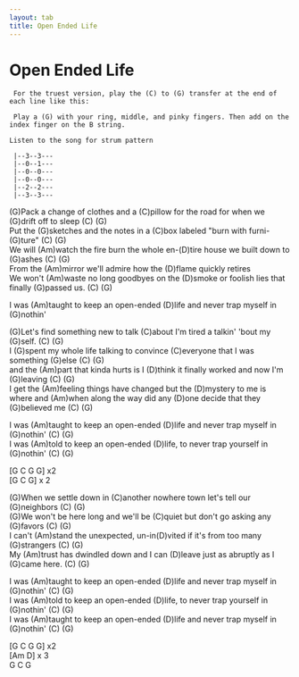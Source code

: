```yaml
---
layout: tab
title: Open Ended Life
---
```

# Open Ended Life

``` 
 For the truest version, play the (C) to (G) transfer at the end of each line like this:

 Play a (G) with your ring, middle, and pinky fingers. Then add on the index finger on the B string. 
 
Listen to the song for strum pattern
 
 |--3--3---
 |--0--1---
 |--0--0---
 |--0--0---
 |--2--2---
 |--3--3---
```

(G)Pack a change of clothes and a (C)pillow for the road for when we
(G)drift off to sleep (C) (G)  
Put the (G)sketches and the notes in a (C)box labeled "burn with
furni-(G)ture" (C) (G)  
We will (Am)watch the fire burn the whole en-(D)tire house we built down
to (G)ashes (C) (G)  
From the (Am)mirror we'll admire how the (D)flame quickly retires  
We won't (Am)waste no long goodbyes on the (D)smoke or foolish lies that
finally (G)passed us. (C) (G)  
  
I was (Am)taught to keep an open-ended (D)life and never trap myself in
(G)nothin'  
  
(G)Let's find something new to talk (C)about I'm tired a talkin' 'bout
my (G)self. (C) (G)  
I (G)spent my whole life talking to convince (C)everyone that I was
something (G)else (C) (G)  
and the (Am)part that kinda hurts is I (D)think it finally worked and
now I'm (G)leaving (C) (G)  
I get the (Am)feeling things have changed but the (D)mystery to me is
where and (Am)when along the way did any (D)one decide that they
(G)believed me (C) (G)  
  
I was (Am)taught to keep an open-ended (D)life and never trap myself in
(G)nothin' (C) (G)  
I was (Am)told to keep an open-ended (D)life, to never trap yourself in
(G)nothin' (C) (G)  
  
\[G C G G\] x2  
\[G C G\] x 2  
  
(G)When we settle down in (C)another nowhere town let's tell our
(G)neighbors (C) (G)  
(G)We won't be here long and we'll be (C)quiet but don't go asking any
(G)favors (C) (G)  
I can't (Am)stand the unexpected, un-in(D)vited if it's from too many
(G)strangers (C) (G)  
My (Am)trust has dwindled down and I can (D)leave just as abruptly as I
(G)came here. (C) (G)  
  
I was (Am)taught to keep an open-ended (D)life and never trap myself in
(G)nothin' (C) (G)  
I was (Am)told to keep an open-ended (D)life, to never trap yourself in
(G)nothin' (C) (G)  
I was (Am)taught to keep an open-ended (D)life and never trap myself in
(G)nothin' (C) (G)  
  
\[G C G G\] x2  
\[Am D\] x 3  
G C G
